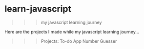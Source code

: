 # learn-javascript
>>> my javascript learning journey

Here are the projects I made while my javascript learning journey...


>>> Projects:
  To-do App
  Number Guesser
